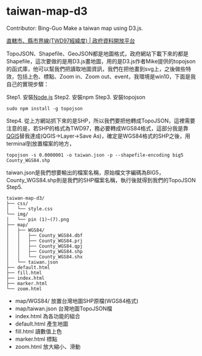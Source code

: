 # taiwan-map-d3
Contributor: Bing-Guo
Make a taiwan map using D3.js.

[直轄市、縣市界線(TWD97經緯度) | 政府資料開放平台](http://data.gov.tw/node/7442)

TopoJSON、Shapefile、GeoJSON都是地圖格式，政府網站下載下來的都是Shapefile，這次要做的是用D3.js畫地圖，用的是D3.js作者Mike提供的topojson的函式庫，他可以幫我們把讀取地圖資訊，我們在把他畫到svg上，之後做些特效，包括上色、標點、Zoom in、Zoom out、event，我環境是win10，下面是我自己的實現步驟：

Step1. 安裝[Node.js](https://nodejs.org/en/)
Step2. 安裝npm
Step3. 安裝topojson
```
sudo npm install -g topojson
```
Step4. 從上方網站抓下來的是SHP，所以我們要把他轉成TopoJSON，這裡需要注意的是，若SHP的格式為TWD97，務必要轉成WGS84格式，這部分我是靠[QGIS](http://www.qgis.org/en/site/)替我達成(QGIS->Layer->Save As)，確定是WGS84格式的SHP之後，用terminal到放置檔案的地方，
```
topojson -s 0.0000001 -o taiwan.json -p --shapefile-encoding big5 County_WGS84.shp
```
taiwan.json是我們想要輸出的檔案名稱，原始檔文字編碼為BIG5，County_WGS84.shp則是我們的SHP檔案名稱，執行後就得到我們的TopoJSON
Step5. 
```
taiwan-map-d3/
├── css/
│   └── style.css
└── img/
│   └── pin (1)~(7).png
├── map/
│   ├── WGS84/
│   │   ├── County_WGS84.dbf
│   │   ├── County_WGS84.prj
│   │   ├── County_WGS84.qpj
│   │   ├── County_WGS84.shp
│   │   └── County_WGS84.shx
│   └── taiwan.json
├── default.html
├── fill.html
├── index.html
├── marker.html
└── zoom.html
```
* map/WGS84/ 放置台灣地圖SHP原檔(WGS84格式)
* map/taiwan.json 台灣地圖TopoJSON檔
* index.html 為各功能的組合
* default.html 產生地圖
* fill.html 讀數值上色
* marker.html 標點
* zoom.html 放大縮小、滑動











